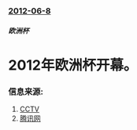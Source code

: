 ### [2012-06-8](/news/2012/06/8/index.md)

##### 欧洲杯
#  2012年欧洲杯开幕。




### 信息来源:

1. [CCTV](http://news.cntv.cn/world/20120608/116023.shtml)
2. [腾讯网](http://sports.qq.com/a/20120608/000871.htm)
